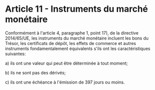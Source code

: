 # Article 11 - Instruments du marché monétaire


Conformément à l'article 4, paragraphe 1, point 17), de la directive 2014/65/UE, les instruments du marché monétaire incluent les bons du Trésor, les certificats de dépôt, les effets de commerce et autres instruments fondamentalement équivalents s'ils ont les caractéristiques suivantes:

a) ils ont une valeur qui peut être déterminée à tout moment;

b) ils ne sont pas des dérivés;

c) ils ont une échéance à l'émission de 397 jours ou moins.
